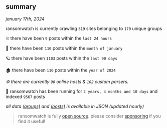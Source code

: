 
## summary
_january 17th, 2024_

ransomwatch is currently crawling `319` sites belonging to `170` unique groups

⏲ there have been `9` posts within the `last 24 hours`

🦈 there have been `110` posts within the `month of january`

🪐 there have been `1103` posts within the `last 90 days`

🏚 there have been `110` posts within the `year of 2024`

_⚙️ there are currently `90` online hosts & `102` custom parsers._

🦕 ransomwatch has been running for `2 years, 4 months and 10 days` and indexed `9567` posts

_all data  [(groups)](http://ransomwhat.telemetry.ltd/groups) and [(posts)](http://ransomwhat.telemetry.ltd/posts) is available in JSON (updated hourly)_

> ransomwatch is fully [open source](https://github.com/joshhighet/ransomwatch#ransomwatch--). please consider [sponsoring](https://github.com/sponsors/joshhighet) if you find it useful!

